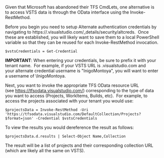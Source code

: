 

Given that Microsoft has abandoned their TFS CmdLets, one alternative is to access VSTS data is through the OData interface using the Invoke-RestMethod.

Before you begin you need to setup Alternate authentication credentials by navigating to https://<yourtenant>.visualstudio.com/\_details/security/altcreds.  Once these are established, you will likely want to save them to a local PowerShell variable so that they can be reused for each Invoke-RestMethod invocation.

```
$vstsCredentials = Get-Credential
```

**IMPORTANT**: When entering your credentials, be sure to prefix it with your tenant name.  For example, if your VSTS URL is <domain>.visualstudio.com and your alternate credential username is "InigoMontoya", you will want to enter a username of <domain>\\InigoMontoya.

Next, you want to invoke the appropriate TFS OData resource URL (see https://tfsodata.visualstudio.com/) corresponding to the type of data you want to access (Projects, WorkItems, Builds, etc).  For example, to access the projects associated with your tenant you would use:

```
$projectsData = Invoke-RestMethod -Uri 'https://tfsodata.visualstudio.com/DefaultCollection/Projects?$format=json' -Credential $vstsCredentials
```

To view the results you would dereference the result as follows:

```
$projectsData.d.results | Select-Object Name,Collection
```

The result will be a list of projects and their corresponding collection URL (which are likely all the same on VSTS).
